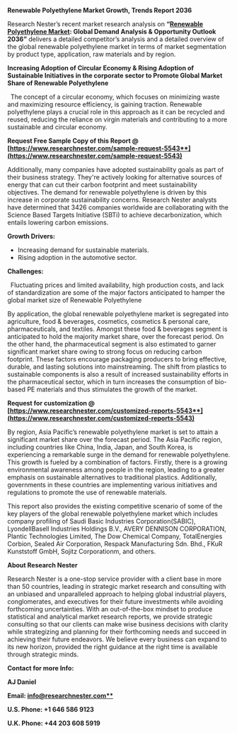 ﻿**Renewable Polyethylene Market Growth, Trends Report 2036**

Research Nester’s recent market research analysis on **“[Renewable Polyethylene Market](https://www.researchnester.com/reports/renewable-polyethylene-market/5543): Global Demand Analysis & Opportunity Outlook 2036”** delivers a detailed competitor’s analysis and a detailed overview of the global renewable polyethylene market in terms of market segmentation by product type, application, raw materials and by region. 

**Increasing Adoption of Circular Economy & Rising Adoption of Sustainable Initiatives in the corporate sector to Promote Global Market Share of Renewable Polyethylene** 

` `The concept of a circular economy, which focuses on minimizing waste and maximizing resource efficiency, is gaining traction. Renewable polyethylene plays a crucial role in this approach as it can be recycled and reused, reducing the reliance on virgin materials and contributing to a more sustainable and circular economy.

**Request Free Sample Copy of this Report @ [https://www.researchnester.com/sample-request-5543**](https://www.researchnester.com/sample-request-5543)**

Additionally, many companies have adopted sustainability goals as part of their business strategy. They're actively looking for alternative sources of energy that can cut their carbon footprint and meet sustainability objectives. The demand for renewable polyethylene is driven by this increase in corporate sustainability concerns. Research Nester analysts have determined that 3426 companies worldwide are collaborating with the Science Based Targets Initiative (SBTi) to achieve decarbonization, which entails lowering carbon emissions.

**Growth Drivers:**

- Increasing demand for sustainable materials.
- Rising adoption in the automotive sector. 

**Challenges:**

` `Fluctuating prices and limited availability, high production costs, and lack of standardization are some of the major factors anticipated to hamper the global market size of Renewable Polyethylene 

By application, the global renewable polyethylene market is segregated into agriculture, food & beverages, cosmetics, cosmetics & personal care, pharmaceuticals, and textiles. Amongst these food & beverages segment is anticipated to hold the majority market share, over the forecast period. On the other hand, the pharmaceutical segment is also estimated to garner significant market share owing to strong focus on reducing carbon footprint. These factors encourage packaging producers to bring effective, durable, and lasting solutions into mainstreaming. The shift from plastics to sustainable components is also a result of increased sustainability efforts in the pharmaceutical sector, which in turn increases the consumption of bio-based PE materials and thus stimulates the growth of the market.

**Request for customization @ [https://www.researchnester.com/customized-reports-5543**](https://www.researchnester.com/customized-reports-5543)**

By region, Asia Pacific’s renewable polyethylene market is set to attain a significant market share over the forecast period. The Asia Pacific region, including countries like China, India, Japan, and South Korea, is experiencing a remarkable surge in the demand for renewable polyethylene. This growth is fueled by a combination of factors. Firstly, there is a growing environmental awareness among people in the region, leading to a greater emphasis on sustainable alternatives to traditional plastics. Additionally, governments in these countries are implementing various initiatives and regulations to promote the use of renewable materials.

This report also provides the existing competitive scenario of some of the key players of the global renewable polyethylene market which includes company profiling of Saudi Basic Industries Corporation(SABIC), LyondellBasell Industries Holdings B.V., AVERY DENNISON CORPORATION, Plantic Technologies Limited, The Dow Chemical Company, TotalEnergies Corbion, Sealed Air Corporation, Respack Manufacturing Sdn. Bhd., FKuR Kunststoff GmbH, Sojitz Corporationm,  and others.      

**About Research Nester**

Research Nester is a one-stop service provider with a client base in more than 50 countries, leading in strategic market research and consulting with an unbiased and unparalleled approach to helping global industrial players, conglomerates, and executives for their future investments while avoiding forthcoming uncertainties. With an out-of-the-box mindset to produce statistical and analytical market research reports, we provide strategic consulting so that our clients can make wise business decisions with clarity while strategizing and planning for their forthcoming needs and succeed in achieving their future endeavors. We believe every business can expand to its new horizon, provided the right guidance at the right time is available through strategic minds.

**Contact for more Info:**

**AJ Daniel**

**Email: [info@researchnester.com**](mailto:info@researchnester.com)**

**U.S. Phone: +1 646 586 9123** 

**U.K. Phone: +44 203 608 5919**
